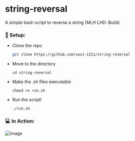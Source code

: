 # string-reversal
A simple bash script to reverse a string (MLH LHD: Build)

### 🔧 Setup:

* Clone the repo
   ```sh
   git clone https://github.com/savi-1311/string-reversal
   ```
* Move to the directory
  ```
  cd string-reversal
  ```
* Make the .sh files executable
  ```
  chmod +x run.sh
  ```
* Run the script!
  ```
  ./run.sh
  ```
### 💻 In Action:
![image](https://user-images.githubusercontent.com/56017960/148877924-b36fecbf-7120-4be0-a2fd-33bc05d64120.png)


